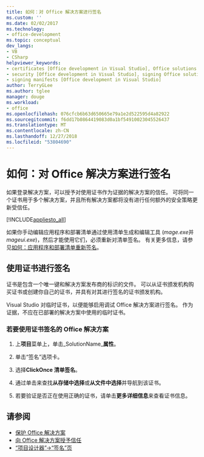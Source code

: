 ```yaml
---
title: 如何：对 Office 解决方案进行签名
ms.custom: ''
ms.date: 02/02/2017
ms.technology:
- office-development
ms.topic: conceptual
dev_langs:
- VB
- CSharp
helpviewer_keywords:
- certificates [Office development in Visual Studio], Office solutions
- security [Office development in Visual Studio], signing Office solutions
- signing manifests [Office development in Visual Studio]
author: TerryGLee
ms.author: tglee
manager: douge
ms.workload:
- office
ms.openlocfilehash: 076cfcb6b63d650665e79a1e2d522595d4a82922
ms.sourcegitcommit: f6dd17b0864419083d0a1bf54910023045526437
ms.translationtype: MT
ms.contentlocale: zh-CN
ms.lasthandoff: 12/27/2018
ms.locfileid: "53804690"
---
```

# <a name="how-to-sign-office-solutions"></a>如何：对 Office 解决方案进行签名
  如果登录解决方案，可以授予对使用证书作为证据的解决方案的信任。 可将同一个证书用于多个解决方案，并且所有解决方案都将没有进行任何额外的安全策略更新受信任。

 [!INCLUDE[appliesto_all](../vsto/includes/appliesto-all-md.md)]

 如果你手动编辑应用程序和部署清单通过使用清单生成和编辑工具 (*mage.exe*并*mageui.exe*)，然后才能使用它们，必须重新对清单签名。 有关更多信息，请参见[如何：应用程序和部署清单重新签名](../deployment/how-to-re-sign-application-and-deployment-manifests.md)。

## <a name="sign-by-using-a-certificate"></a>使用证书进行签名
 证书是包含一个唯一键和解决方案发布商的标识的文件。 可以从证书颁发机构购买证书或创建你自己的证书，并具有对其进行签名的证书颁发机构。

 Visual Studio 对临时证书，以便能够启用调试 Office 解决方案进行签名。 作为证据，不应在已部署的解决方案中使用的临时证书。

### <a name="to-sign-an-office-solution-by-using-a-certificate"></a>若要使用证书签名的 Office 解决方案

1.  上**项目**菜单上，单击_SolutionName_**属性**。

2.  单击“签名”选项卡。

3.  选择**ClickOnce 清单签名**。

4.  通过单击来查找**从存储中选择**或**从文件中选择**并导航到该证书。

5.  若要验证是否正在使用正确的证书，请单击**更多详细信息**来查看证书信息。

## <a name="see-also"></a>请参阅

- [保护 Office 解决方案](../vsto/securing-office-solutions.md)
- [向 Office 解决方案授予信任](../vsto/granting-trust-to-office-solutions.md)
- [“项目设计器”->“签名”页](../ide/reference/signing-page-project-designer.md)
